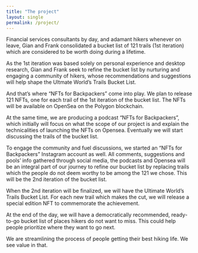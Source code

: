 ```yaml
---
title: "The project"
layout: single
permalink: /project/
---
```


<p>Financial services consultants by day, and adamant hikers whenever on leave, Gian and Frank consolidated a bucket list of 121 trails (1st iteration) which are considered to be worth doing during a lifetime.</p>

<p>As the 1st iteration was based solely on personal experience and desktop research, Gian and Frank seek to refine the bucket list by nurturing and engaging a community of hikers, whose recommendations and suggestions will help shape the Ultmate World’s Trails Bucket List.</p>

<p>And that’s where “NFTs for Backpackers” come into play. We plan to release 121 NFTs, one for each trail of the 1st iteration of the bucket list.  The NFTs will be available on OpenSea on the Polygon blockchain.</p>

<p>At the same time, we are producing a podcast “NFTs for Backpackers”, which initially will focus on what the scope of our project is and explain the technicalities of launching the NFTs on Opensea. Eventually we will start discussing the trails of the bucket list.</p>

<p>To engage the community and fuel discussions, we started an “NFTs for Backpackers” Instagram account as well. All comments, suggestions and pools’ info gathered through social media, the podcasts and Opensea will be an integral part of our journey to refine our bucket list by replacing trails which the people do not deem worthy to be among the 121 we chose. This will be the 2nd iteration of the bucket list.</p>

<p>When the 2nd iteration will be finalized, we will have the Ultimate World’s Trails Bucket List. For each new trail which makes the cut, we will release a special edition NFT to commemorate the achievement.</p>

<p>At the end of the day, we will have a democratically recommended, ready-to-go bucket list of places hikers do not want to miss. This could help people prioritize where they want to go next.</p>

<p>We are streamlining the process of people getting their best hiking life. We see value in that.</p>


